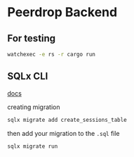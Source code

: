 # Peerdrop Backend

## For testing

```zsh
watchexec -e rs -r cargo run
```

## SQLx CLI

[docs](https://github.com/launchbadge/sqlx/blob/main/sqlx-cli/README.md)

creating migration

```zsh
sqlx migrate add create_sessions_table
```

then add your migration to the `.sql` file

```zsh
sqlx migrate run
```
